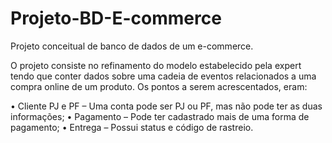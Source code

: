 # Projeto-BD-E-commerce

Projeto conceitual de banco de dados de um e-commerce.

O projeto consiste no refinamento do modelo estabelecido pela expert tendo que conter dados sobre uma cadeia de eventos relacionados a uma compra online de um produto.
Os pontos a serem acrescentados, eram:

• Cliente PJ e PF – Uma conta pode ser PJ ou PF, mas não pode ter as duas informações;
• Pagamento – Pode ter cadastrado mais de uma forma de pagamento;
• Entrega – Possui status e código de rastreio.

